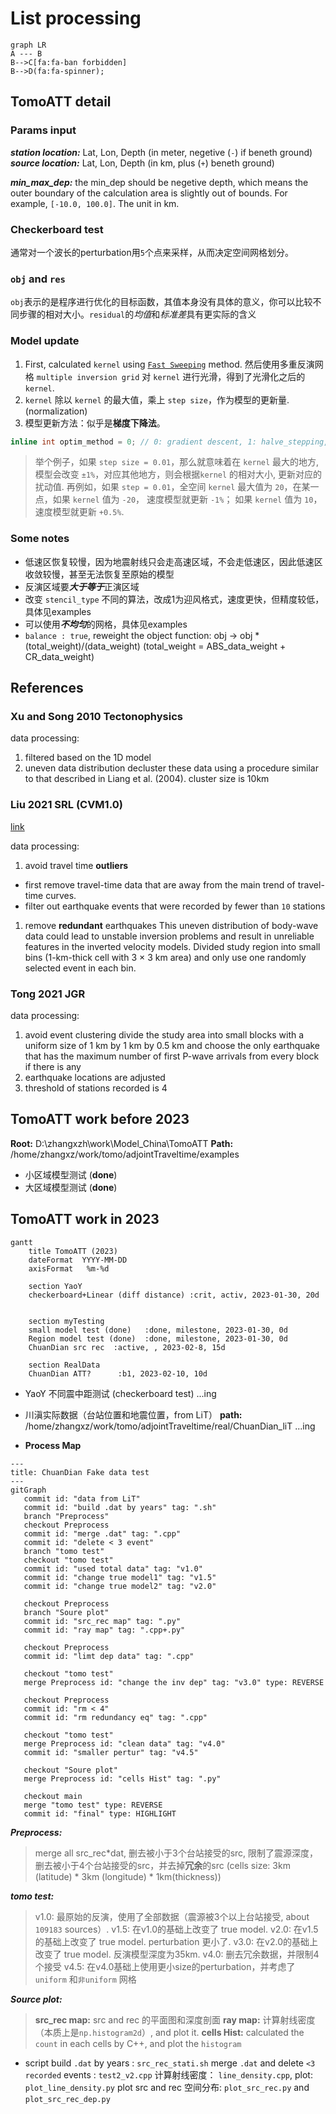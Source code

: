 # List processing

```mermaid
graph LR
A --- B
B-->C[fa:fa-ban forbidden]
B-->D(fa:fa-spinner);
```

## TomoATT detail

### Params input

_**station location:**_ Lat, Lon, Depth (in meter, negetive (`-`) if beneth ground)
_**source location:**_ Lat, Lon, Depth (in km, plus (`+`) beneth ground)

_**min_max_dep:**_ the min_dep should be negetive depth, which means the outer boundary of the calculation area is slightly out of bounds. For example, `[-10.0, 100.0]`. The unit in km.

### Checkerboard test

通常对一个波长的perturbation用`5`个点来采样，从而决定空间网格划分。

### `obj` and `res`

`obj`表示的是程序进行优化的目标函数，其值本身没有具体的意义，你可以比较不同步骤的相对大小。`residual`的*均值*和*标准差*具有更实际的含义

### Model update

1. First, calculated `kernel` using [`Fast Sweeping`](https://en.wikipedia.org/wiki/Fast_sweeping_method) method. 然后使用多重反演网格 `multiple inversion grid` 对 `kernel` 进行光滑，得到了光滑化之后的 `kernel`.
2. `kernel` 除以 `kernel` 的最大值，乘上 `step size`，作为模型的更新量. (normalization)
3. 模型更新方法：似乎是**梯度下降法**。

```cpp
inline int optim_method = 0; // 0: gradient descent, 1: halve_stepping, 2: LBFGS
```

> 举个例子，如果 `step size = 0.01`，那么就意味着在 `kernel` 最大的地方, 模型会改变 `±1%`，对应其他地方，则会根据`kernel` 的相对大小, 更新对应的扰动值. 再例如，如果 `step = 0.01`，全空间 `kernel` 最大值为 `20`，在某一点，如果 `kernel` 值为 `-20`， 速度模型就更新 `-1%`； 如果 `kernel` 值为 `10`，速度模型就更新 `+0.5%`.

### Some notes

- 低速区恢复较慢，因为地震射线只会走高速区域，不会走低速区，因此低速区收敛较慢，甚至无法恢复至原始的模型
- 反演区域要***大于等于***正演区域
- 改变 `stencil_type` 不同的算法，改成1为迎风格式，速度更快，但精度较低，具体见examples
- 可以使用***不均匀***的网格，具体见examples
- `balance : true`, reweight the object function: obj -> obj * (total_weight)/(data_weight) (total_weight = ABS_data_weight + CR_data_weight)

## References

### Xu and Song 2010 Tectonophysics

data processing: 

1. filtered based on the 1D model
2. uneven data distribution
decluster these data using a procedure similar to that described in Liang et al. (2004). cluster size is 10km

### Liu 2021 SRL (CVM1.0)

[link](https://doi.org/10.1785/0220200318)

data processing: 

1. avoid travel time **outliers**
- first remove travel-time data that are away from the main trend of travel-time curves.
- filter out earthquake events that were recorded by fewer than `10` stations
1. remove **redundant** earthquakes
This uneven distribution of body-wave data could lead to unstable inversion problems and result in unreliable features in the inverted velocity models. 
Divided study region into small bins (1-km-thick cell with 3 × 3 km area) and only use one randomly selected event in each bin.

### Tong 2021 JGR

data processing: 

1. avoid event clustering
divide the study area into small blocks with a uniform size of 1 km by 1 km by 0.5 km and choose the only earthquake that has the maximum number of first P-wave arrivals from every block if there is any
2. earthquake locations are adjusted
3. threshold of stations recorded is 4

## TomoATT work before 2023

**Root:** D:\zhangxzh\work\Model_China\TomoATT
**Path:** /home/zhangxz/work/tomo/adjointTraveltime/examples

- 小区域模型测试 (**done**)
- 大区域模型测试 (**done**)

## TomoATT work in 2023

```mermaid
gantt
    title TomoATT (2023)
    dateFormat  YYYY-MM-DD
    axisFormat   %m-%d

    section YaoY
    checkerboard+Linear (diff distance) :crit, activ, 2023-01-30, 20d


    section myTesting
    small model test (done)   :done, milestone, 2023-01-30, 0d
    Region model test (done)  :done, milestone, 2023-01-30, 0d
    ChuanDian src rec  :active, , 2023-02-8, 15d

    section RealData
    ChuanDian ATT?      :b1, 2023-02-10, 10d
```
- YaoY 不同震中距测试 (checkerboard test)
...ing
- 川滇实际数据（台站位置和地震位置，from LiT）
**path:** /home/zhangxz/work/tomo/adjointTraveltime/real/ChuanDian_liT
...ing

- **Process Map**

```mermaid
---
title: ChuanDian Fake data test
---
gitGraph
   commit id: "data from LiT"
   commit id: "build .dat by years" tag: ".sh"
   branch "Preprocess"
   checkout Preprocess
   commit id: "merge .dat" tag: ".cpp"
   commit id: "delete < 3 event"
   branch "tomo test"
   checkout "tomo test"
   commit id: "used total data" tag: "v1.0"
   commit id: "change true model1" tag: "v1.5"
   commit id: "change true model2" tag: "v2.0"

   checkout Preprocess
   branch "Soure plot"
   commit id: "src_rec map" tag: ".py"
   commit id: "ray map" tag: ".cpp+.py"

   checkout Preprocess
   commit id: "limt dep data" tag: ".cpp"

   checkout "tomo test"
   merge Preprocess id: "change the inv dep" tag: "v3.0" type: REVERSE

   checkout Preprocess
   commit id: "rm < 4"
   commit id: "rm redundancy eq" tag: ".cpp"

   checkout "tomo test"
   merge Preprocess id: "clean data" tag: "v4.0"
   commit id: "smaller pertur" tag: "v4.5"

   checkout "Soure plot"
   merge Preprocess id: "cells Hist" tag: ".py"

   checkout main
   merge "tomo test" type: REVERSE
   commit id: "final" type: HIGHLIGHT
```

_**Preprocess:**_
> merge all src_rec*dat, 删去被小于3个台站接受的src, 限制了震源深度，
> 删去被小于4个台站接受的src，并去掉**冗余**的src (cells size: 3km (latitude) * 3km (longitude) * 1km(thickness))

_**tomo test:**_
> v1.0: 最原始的反演，使用了全部数据（震源被3个以上台站接受, about `109183` sources）.
> v1.5: 在v1.0的基础上改变了 true model.
> v2.0: 在v1.5的基础上改变了 true model. perturbation 更小了.
> v3.0: 在v2.0的基础上改变了 true model. 反演模型深度为35km.
> v4.0: 删去冗余数据，并限制4个接受
> v4.5: 在v4.0基础上使用更小size的perturbation，并考虑了 `uniform` 和`非uniform` 网格

_**Source plot:**_
> **src_rec map:** src and rec 的平面图和深度剖面
> **ray map:** 计算射线密度（本质上是`np.histogram2d`）, and plot it.
> **cells Hist:** calculated the `count` in each cells by C++, and plot the `histogram`

- script
build `.dat` by years  :  `src_rec_stati.sh`
merge `.dat` and delete `<3 recorded` events         : `test2_v2.cpp`
计算射线密度： `line_density.cpp`, plot: `plot_line_density.py`
plot src and rec 空间分布: `plot_src_rec.py` and `plot_src_rec_dep.py`
   

